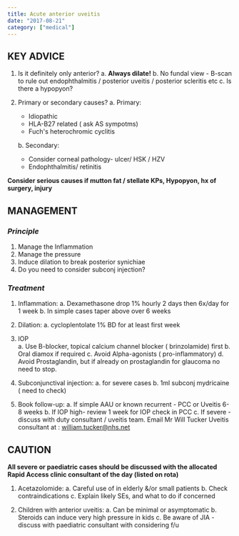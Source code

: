 ```yaml
---
title: Acute anterior uveitis
date: "2017-08-21"
category: ["medical"]
---
```


## KEY ADVICE 

1.  Is it definitely only anterior?
  a. **Always dilate!**
  b. No fundal view - B-scan to rule out endophthalmitis / posterior uveitis / posterior scleritis etc
  c. Is there a hypopyon?
  

2. Primary or secondary causes? 
  a. Primary: 
    *   Idiopathic
    *   HLA-B27 related ( ask AS sympotms)
    *   Fuch's heterochromic cyclitis

   b. Secondary:
    *   Consider corneal pathology- ulcer/ HSK / HZV
    *   Endophthalmitis/ retinitis

**Consider serious causes if mutton fat / stellate KPs, Hypopyon, hx of surgery, injury**


 ## MANAGEMENT 

 
 ### _Principle_ 
 
1. Manage the Inflammation
2. Manage the pressure
3. Induce dilation to break posterior synichiae
4. Do you need to consider subconj injection?

 ### _Treatment_ 
 
1.  Inflammation: 
a. Dexamethasone drop 1% hourly 2 days then 6x/day for 1 week
b. In simple cases taper above over 6 weeks

2. Dilation:
a. cycloplentolate 1% BD for at least first week

4. IOP  
a. Use B-blocker, topical calcium channel blocker ( brinzolamide) first
b. Oral diamox if required
c. Avoid Alpha-agonists ( pro-inflammatory)
d. Avoid Prostaglandin, but if already on prostaglandin for glaucoma no need to stop.

4. Subconjunctival injection:
a. for severe cases
b. 1ml subconj mydricaine ( need to check)

5. Book follow-up:
    a. If simple AAU or known recurrent - PCC or Uveitis 6-8 weeks
    b. If IOP high- review 1 week for IOP check in PCC
    c. If severe - discuss with duty consultant / uveitis team.  Email Mr Will Tucker Uveitis consultant at : william.tucker@nhs.net
    
  
 
 ## CAUTION 
 
**All severe or paediatric cases should be discussed with the allocated Rapid Access clinic consultant of the day (listed on rota)**


1.	Acetazolomide: 
a.	Careful use of in elderly &/or small patients
b.	Check contraindications
c.	Explain likely SEs, and what to do if concerned

2.	Children with anterior uveitis: 
a.	Can be minimal or asymptomatic
b.  Steroids can induce very high pressure in kids
c.  Be aware of JIA - discuss with paediatric consultant with considering f/u
